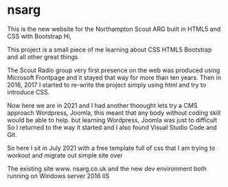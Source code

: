 # nsarg

This is the new website for the Northampton Scout ARG built in HTML5 and CSS with Bootstrap
Hi,

This project is a small piece of me learning about CSS HTML5 Bootstrap and all other great things

The Scout Radio group very first presence on the web was produced using Microsoft Frontpage and it stayed that way for more than ten years.
Then in 2016, 2017 I started to re-write the project simply using html and try to introduce CSS.

Now here we are in 2021 and I had another thoought lets try a CMS approach Wordpress, Joomla, this meant that any body without coding skill would be able to help. but learning Wordpress, Joomla was just to difficult So I returned to the way it started and I also found Visual Studio Code and Git.

So here I sit in July 2021 with a free template full of css that I am trying to workout and migrate out simple site over

The existing site www. nsarg.co.uk
and the new dev environment both running on Windows server 2016 IIS
